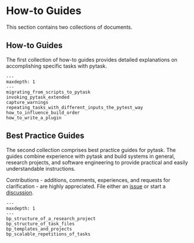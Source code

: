 # How-to Guides

This section contains two collections of documents.

## How-to Guides

The first collection of how-to guides provides detailed explanations on accomplishing
specific tasks with pytask.

```{toctree}
---
maxdepth: 1
---
migrating_from_scripts_to_pytask
invoking_pytask_extended
capture_warnings
repeating_tasks_with_different_inputs_the_pytest_way
how_to_influence_build_order
how_to_write_a_plugin
```

## Best Practice Guides

The second collection comprises best practice guides for pytask. The guides combine
experience with pytask and build systems in general, research projects, and software
engineering to provide practical and easily understandable instructions.

Contributions - additions, comments, experiences, and requests for clarification - are
highly appreciated. File either an [issue](https://github.com/pytask-dev/pytask/issues)
or start a [discussion](https://github.com/pytask-dev/pytask/discussions).

```{toctree}
---
maxdepth: 1
---
bp_structure_of_a_research_project
bp_structure_of_task_files
bp_templates_and_projects
bp_scalable_repetitions_of_tasks
```
